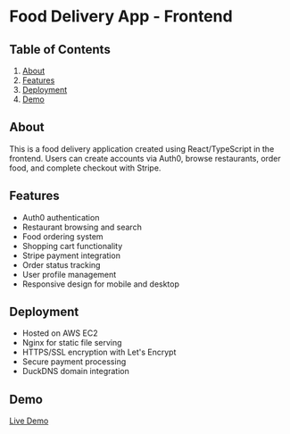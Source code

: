 # Food Delivery App - Frontend

## Table of Contents

<ol>
  <li><a href="#about">About</a></li>
  <li><a href="#features">Features</a></li>
  <li><a href="#deployment">Deployment</a></li>
  <li><a href="#demo">Demo</a></li>
</ol>

## About

This is a food delivery application created using React/TypeScript in the frontend. Users can create accounts via Auth0, browse restaurants, order food, and complete checkout with Stripe.

## Features

- Auth0 authentication
- Restaurant browsing and search
- Food ordering system
- Shopping cart functionality
- Stripe payment integration
- Order status tracking
- User profile management
- Responsive design for mobile and desktop

## Deployment

- Hosted on AWS EC2
- Nginx for static file serving
- HTTPS/SSL encryption with Let's Encrypt
- Secure payment processing
- DuckDNS domain integration

## Demo

[Live Demo](https://fooddeli.duckdns.org)
